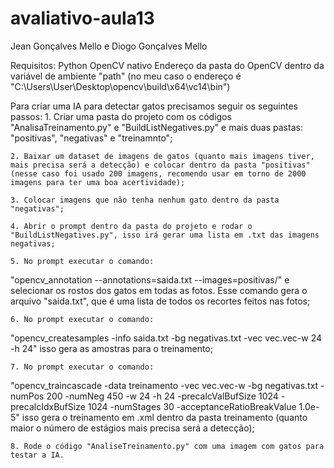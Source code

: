 # avaliativo-aula13
Jean Gonçalves Mello e Diogo Gonçalves Mello

Requisitos:
	Python
	OpenCV nativo
	Endereço da pasta do OpenCV dentro da variável de ambiente "path" (no meu caso o endereço é "C:\Users\User\Desktop\opencv\build\x64\vc14\bin")

Para criar uma IA para detectar gatos precisamos seguir os seguintes passos:
	1. Criar uma pasta do projeto com os códigos "AnalisaTreinamento.py" e "BuildListNegatives.py" e mais duas pastas: "positivas", "negativas" e "treinamnto";

	2. Baixar um dataset de imagens de gatos (quanto mais imagens tiver, mais precisa será a detecção) e colocar dentro da pasta "positivas"(nesse caso foi usado 200 imagens, recomendo usar em torno de 2000 imagens para ter uma boa acertividade);

	3. Colocar imagens que não tenha nenhum gato dentro da pasta "negativas";

	4. Abrir o prompt dentro da pasta do projeto e rodar o "BuildListNegatives.py", isso irá gerar uma lista em .txt das imagens negativas;

	5. No prompt executar o comando:
"opencv_annotation --annotations=saida.txt --images=positivas/"
e selecionar os rostos dos gatos em todas as fotos. Esse comando gera o arquivo "saida.txt", que é uma lista de todos os recortes feitos nas fotos;

	6. No prompt executar o comando:
"opencv_createsamples -info saida.txt -bg negativas.txt -vec vec.vec-w 24 -h 24"
isso gera as amostras para o treinamento;

	7. No prompt executar o comando:
"opencv_traincascade -data treinamento -vec vec.vec-w -bg negativas.txt -numPos 200 -numNeg 450 -w 24 -h 24 -precalcValBufSize 1024 -precalcIdxBufSize 1024 -numStages 30 -acceptanceRatioBreakValue 1.0e-5" isso gera o treinamento em .xml dentro da pasta treinamento (quanto maior o número de estágios mais precisa será a detecção);
	
	8. Rode o código "AnaliseTreinamento.py" com uma imagem com gatos para testar a IA.
